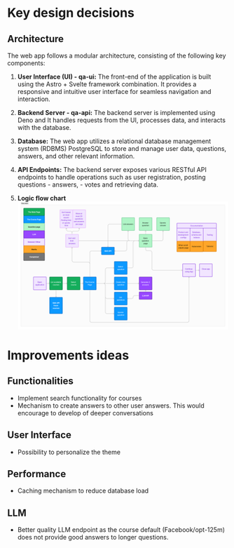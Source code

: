 # Key design decisions

## Architecture

The web app follows a modular architecture, consisting of the following key components:

1. **User Interface (UI) - qa-ui:** The front-end of the application is built using the Astro + Svelte framework combination. It provides a responsive and intuitive user interface for seamless navigation and interaction.
    
2. **Backend Server - qa-api:** The backend server is implemented using Deno and It handles requests from the UI, processes data, and interacts with the database.
    
3. **Database:** The web app utilizes a relational database management system (RDBMS)  PostgreSQL to store and manage user data, questions, answers, and other relevant information.

4. **API Endpoints:** The backend server exposes various RESTful API endpoints to handle operations such as user registration, posting questions - answers, - votes and retrieving data.
    
6. **Logic flow chart**
![Image Description](/img/other/Q&A-Platform-Logic-Flowchart.png)
# Improvements ideas

## Functionalities
* Implement search functionality for courses
* Mechanism to create answers to other user answers. This would encourage to develop of deeper conversations

## User Interface
* Possibility to personalize the theme

## Performance
* Caching mechanism to reduce database load

## LLM
* Better quality LLM endpoint as the course default (Facebook/opt-125m) does not provide good answers to longer questions. 
